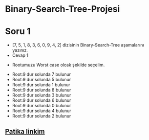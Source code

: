 # Binary-Search-Tree-Projesi
# Soru 1
* [7, 5, 1, 8, 3, 6, 0, 9, 4, 2] dizisinin Binary-Search-Tree aşamalarını yazınız.
* Cevap 1
- Rootumuzu Worst case olcak şekilde seçelim.
* Root:9 dur solunda 7 bulunur
* Root:9 dur solunda 5 bulunur
* Root:9 dur solunda 1 bulunur
* Root:9 dur solunda 8 bulunur
* Root:9 dur solunda 3 bulunur
* Root:9 dur solunda 6 bulunur
* Root:9 dur solunda 0 bulunur
* Root:9 dur solunda 4 bulunur
* Root:9 dur solunda 2 bulunur
## [Patika linkim](https://app.patika.dev/yasinsuleymanoglu)

